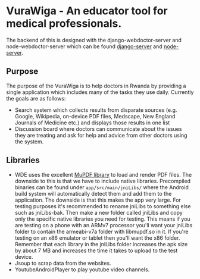 # VuraWiga - An educator tool for medical professionals.
The backend of this is designed with the django-webdoctor-server and node-webdoctor-server which can be found [django-server](https://github.com/btomaszewski/webdoctor-server/) and [node-server](http://webdoctor-discussions.rhcloud.com/).

## Purpose
The purpose of the VuraWiga is to help doctors in Rwanda by providing a single
application which includes many of the tasks they use daily. Currently the goals are as follows:

 - Search system which collects results from disparate sources (e.g. Google, Wikipedia, on-device
   PDF files, Medscape, New England Journals of Medicine etc.) and displays those results in one list
 - Discussion board where doctors can communicate about the issues they are treating and
   ask for help and advice from other doctors using the system.

## Libraries
- WDE uses the excellent [MuPDF library](http://mupdf.com/) to load and render PDF files.
The downside to this is that we have to include native libraries. Precompiled binaries
can be found under `app/src/main/jniLibs/` where the Android build system will automatically
detect them and add them to the application. The downside is that this makes the app very large.
For testing purposes it's recommended to rename jniLibs to something else such as jniLibs-bak.
Then make a new folder called jniLibs and copy only the specific native libraries you need for
testing. This means if you are testing on a phone with an ARMv7 processor you'll want your jniLibs
folder to contain the armeabi-v7a folder with libmupdf.so in it. If you're testing on an x86
emulator or tablet then you'll want the x86 folder. Remember that each library in the jniLibs
folder increases the apk size by about 7 MB and increases the time it takes to upload to the test
device.
- Jsoup to scrap data from the websites.
- YoutubeAndroidPlayer to play youtube video channels.


